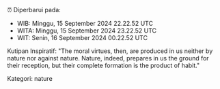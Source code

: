 ⏰ Diperbarui pada:
- WIB: Minggu, 15 September 2024 22.22.52 UTC
- WITA: Minggu, 15 September 2024 23.22.52 UTC
- WIT: Senin, 16 September 2024 00.22.52 UTC

Kutipan Inspiratif:
"The moral virtues, then, are produced in us neither by nature nor against nature. Nature, indeed, prepares in us the ground for their reception, but their complete formation is the product of habit."


Kategori: nature

